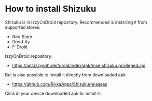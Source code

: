 How to install Shizuku
======================

Shizuku is in IzzyOnDroid repository. Recommended is installing it from supported stores:
- Neo Store
- Droid-ify
- F-Droid
    
IzzyOnDroid repository:
- <https://apt.izzysoft.de/fdroid/index/apk/moe.shizuku.privileged.api>

But is also possible to install it directly from downloaded apk:
- <https://github.com/RikkaApps/Shizuku/releases>

Click in your device downloaded apk to install it.



